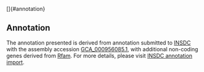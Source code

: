 []{#annotation}

Annotation
----------

The annotation presented is derived from annotation submitted to
[INSDC](http://www.insdc.org) with the assembly accession
[GCA\_000956085.1](http://www.ebi.ac.uk/ena/data/view/GCA_000956085.1),
with additional non-coding genes derived from
[Rfam](http://rfam.xfam.org/). For more details, please visit [INSDC
annotation
import](http://ensemblgenomes.org/info/data/insdc_annotation).
